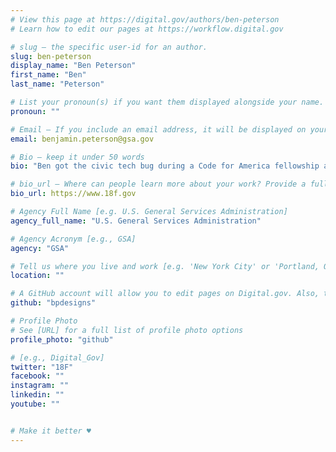 ```yaml
---
# View this page at https://digital.gov/authors/ben-peterson
# Learn how to edit our pages at https://workflow.digital.gov

# slug — the specific user-id for an author.
slug: ben-peterson
display_name: "Ben Peterson"
first_name: "Ben"
last_name: "Peterson"

# List your pronoun(s) if you want them displayed alongside your name. If blank, we'll use just your name. Learn more http://mypronouns.org
pronoun: ""

# Email — If you include an email address, it will be displayed on your profile page
email: benjamin.peterson@gsa.gov

# Bio — keep it under 50 words
bio: "Ben got the civic tech bug during a Code for America fellowship and is passionate about using design to help communicate the context of complex problems, visualize ideas, and shape new opportunities to improve social and civic experiences. While at 18F, he has led the TTS research guild, coached government employees in user centered design and agile practices, and led workshops to surface project goals and align teams. He works best when collaborating on cross-disciplinary teams focused on shared outcomes. He drinks both coffee and tea - but not at the same time."

# bio_url — Where can people learn more about your work? Provide a full URL [e.g. 'https://www.example.gov/']
bio_url: https://www.18f.gov

# Agency Full Name [e.g. U.S. General Services Administration]
agency_full_name: "U.S. General Services Administration"

# Agency Acronym [e.g., GSA]
agency: "GSA"

# Tell us where you live and work [e.g. 'New York City' or 'Portland, OR']
location: ""

# A GitHub account will allow you to edit pages on Digital.gov. Also, the image used in your GitHub account can be used to populate your digital.gov profile photo. Learn more about getting a Github account at [URL]
github: "bpdesigns"

# Profile Photo
# See [URL] for a full list of profile photo options
profile_photo: "github"

# [e.g., Digital_Gov]
twitter: "18F"
facebook: ""
instagram: ""
linkedin: ""
youtube: ""


# Make it better ♥
---
```

